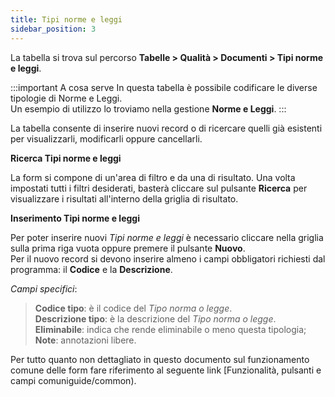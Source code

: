 ```yaml
---
title: Tipi norme e leggi
sidebar_position: 3
---
```


La tabella si trova sul percorso **Tabelle > Qualità > Documenti > Tipi norme e leggi**.

:::important A cosa serve
In questa tabella è possibile codificare le diverse tipologie di Norme e Leggi.   
Un esempio di utilizzo lo troviamo nella gestione **Norme e Leggi**.
:::

La tabella consente di inserire nuovi record o di ricercare quelli già esistenti per visualizzarli, modificarli oppure cancellarli.

**Ricerca Tipi norme e leggi**

La form si compone di un'area di filtro e da una di risultato. Una volta impostati tutti i filtri desiderati, basterà cliccare sul pulsante **Ricerca** per visualizzare i risultati all'interno della griglia di risultato.

**Inserimento Tipi norme e leggi**

Per poter inserire nuovi *Tipi norme e leggi* è necessario cliccare nella griglia sulla prima riga vuota oppure premere il pulsante **Nuovo**.   
Per il nuovo record si devono inserire almeno i campi obbligatori richiesti dal programma: il **Codice** e la **Descrizione**.

*Campi specifici*: 

> **Codice tipo**: è il codice del *Tipo norma o legge*.   
> **Descrizione tipo**: è la descrizione del *Tipo norma o legge*.   
> **Eliminabile**: indica che rende eliminabile o meno questa tipologia;   
> **Note**: annotazioni libere.

Per tutto quanto non dettagliato in questo documento sul funzionamento comune delle form fare riferimento al seguente link [Funzionalità, pulsanti e campi comuniguide/common).